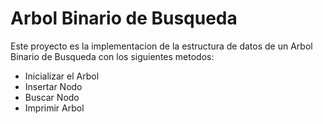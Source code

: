 # Arbol Binario de Busqueda

Este proyecto es la implementacion de la estructura de datos de un Arbol Binario de Busqueda con los siguientes metodos:
- Inicializar el Arbol
- Insertar Nodo
- Buscar Nodo
- Imprimir Arbol